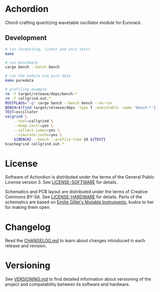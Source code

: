# Achordion

Chord-crafting quantizing wavetable oscillator module for Eurorack.

## Development

``` sh
# run formatting, linter and unit tests
make

# run benchmark
cargo bench --bench bench

# run the module via pure data
make puredata

# profiling example
rm -f target/release/deps/bench-*
rm -f callgrind.out.*
RUSTFLAGS="-g" cargo bench --bench bench --no-run
BENCH=$(find target/release/deps -type f -executable -name 'bench-*')
TEST=oscillator
valgrind \
    --tool=callgrind \
    --dump-instr=yes \
    --collect-jumps=yes \
    --simulate-cache=yes \
    ${BENCH} --bench --profile-time 10 ${TEST}
kcachegrind callgrind.out.*
```


# License

Software of Achordion is distributed under the terms of the General Public
License version 3. See [LICENSE-SOFTWARE](LICENSE-SOFTWARE) for details.

Schematics and PCB layout are distributed under the terms of Creative Commons
BY-SA. See [LICENSE-HARDWARE](LICENSE-HARDWARE) for details. Parts of the
schematics are based on [Emilie Gillet's Mutable
Instruments](https://github.com/pichenettes/eurorack), kudos to her for making
them open.

# Changelog

Read the [CHANGELOG.md](CHANGELOG.md) to learn about changes introduced in each
release and revision.

# Versioning

See [VERSIONING.md](VERSIONING.md) to find detailed information about versioning
of the project and compatability between its software and hardware.
